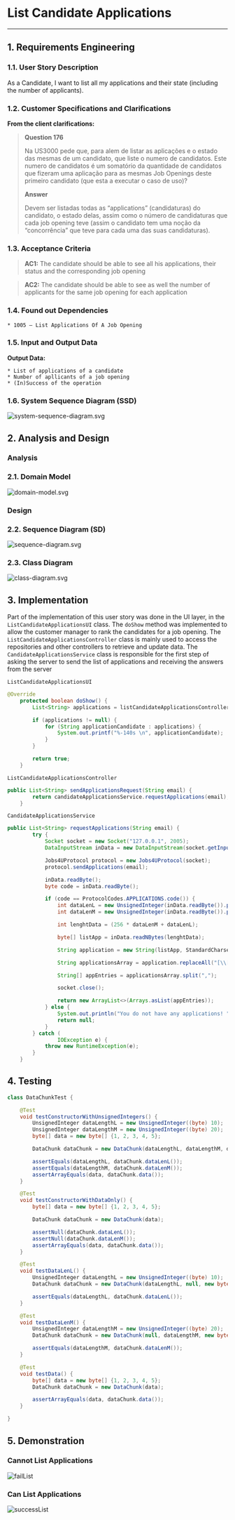 # List Candidate Applications

--------

## 1. Requirements Engineering

### 1.1. User Story Description

As a Candidate, I want to list all my applications and their state (including the number of applicants).

### 1.2. Customer Specifications and Clarifications

**From the client clarifications:**


> **Question 176**
>
> Na US3000 pede que, para alem de listar as aplicações
e o estado das mesmas de um candidato, que liste o numero de candidatos.
Este numero de candidatos é um somatório da quantidade de candidatos que
fizeram uma aplicação para as mesmas Job Openings deste primeiro
candidato (que esta a executar o caso de uso)?
>
> **Answer**
>
> Devem ser listadas todas as “applications” (candidaturas) do candidato, o estado
delas, assim como o número de candidaturas que cada job opening teve (assim o
candidato tem uma noção da “concorrência” que teve para cada uma das suas
candidaturas).


### 1.3. Acceptance Criteria

> **AC1:**
> The candidate should be able to see all his applications, their status and the corresponding job opening

> **AC2:**
> The candidate should be able to see as well the number of applicants for the same job opening for each application

### 1.4. Found out Dependencies

    * 1005 — List Applications Of A Job Opening

### 1.5. Input and Output Data

**Output Data:**

    * List of applications of a candidate
    * Number of apllicants of a job opening
    * (In)Success of the operation

### 1.6. System Sequence Diagram (SSD)
![system-sequence-diagram.svg](system-sequence-diagram.svg)

## 2. Analysis and Design

### Analysis

### 2.1. Domain Model
![domain-model.svg](domain-model.svg)

### Design

### 2.2. Sequence Diagram (SD)
![sequence-diagram.svg](sequence-diagram.svg)

### 2.3. Class Diagram
![class-diagram.svg](class-diagram.svg)

## 3. Implementation

Part of the implementation of this user story was done in the UI layer, in the `ListCandidateApplicationsUI` class. The `doShow` method was implemented to allow the customer manager to rank the candidates for a job opening.
The `ListCandidateApplicationsController` class is mainly used to access the repositories and other controllers to retrieve and update data.
The `CandidateApplicationsService` class is responsible for the first step of asking the server to send the list of applications and receiving the answers from the server

`ListCandidateApplicationsUI`
```java
@Override
    protected boolean doShow() {
        List<String> applications = listCandidateApplicationsController.sendApplicationsRequest(email);

        if (applications != null) {
            for (String applicationCandidate : applications) {
                System.out.printf("%-140s \n", applicationCandidate);
            }
        }

        return true;
    }
```

`ListCandidateApplicationsController`
```java
public List<String> sendApplicationsRequest(String email) {
        return candidateApplicationsService.requestApplications(email);
    }
```

`CandidateApplicationsService`
```java
public List<String> requestApplications(String email) {
        try {
            Socket socket = new Socket("127.0.0.1", 2005);
            DataInputStream inData = new DataInputStream(socket.getInputStream());

            Jobs4UProtocol protocol = new Jobs4UProtocol(socket);
            protocol.sendApplications(email);

            inData.readByte();
            byte code = inData.readByte();

            if (code == ProtocolCodes.APPLICATIONS.code()) {
                int dataLenL = new UnsignedInteger(inData.readByte()).positiveValue();
                int dataLenM = new UnsignedInteger(inData.readByte()).positiveValue();

                int lenghtData = (256 * dataLenM + dataLenL);

                byte[] listApp = inData.readNBytes(lenghtData);

                String application = new String(listApp, StandardCharsets.UTF_8);

                String applicationsArray = application.replaceAll("[\\[\\]\"]", "").trim();

                String[] appEntries = applicationsArray.split(",");

                socket.close();

                return new ArrayList<>(Arrays.asList(appEntries));
            } else {
                System.out.println("You do not have any applications! ");
                return null;
            }
        } catch (
                IOException e) {
            throw new RuntimeException(e);
        }
    }
```
## 4. Testing
```java
class DataChunkTest {

    @Test
    void testConstructorWithUnsignedIntegers() {
        UnsignedInteger dataLengthL = new UnsignedInteger((byte) 10);
        UnsignedInteger dataLengthM = new UnsignedInteger((byte) 20);
        byte[] data = new byte[] {1, 2, 3, 4, 5};

        DataChunk dataChunk = new DataChunk(dataLengthL, dataLengthM, data);

        assertEquals(dataLengthL, dataChunk.dataLenL());
        assertEquals(dataLengthM, dataChunk.dataLenM());
        assertArrayEquals(data, dataChunk.data());
    }

    @Test
    void testConstructorWithDataOnly() {
        byte[] data = new byte[] {1, 2, 3, 4, 5};

        DataChunk dataChunk = new DataChunk(data);

        assertNull(dataChunk.dataLenL());
        assertNull(dataChunk.dataLenM());
        assertArrayEquals(data, dataChunk.data());
    }

    @Test
    void testDataLenL() {
        UnsignedInteger dataLengthL = new UnsignedInteger((byte) 10);
        DataChunk dataChunk = new DataChunk(dataLengthL, null, new byte[0]);

        assertEquals(dataLengthL, dataChunk.dataLenL());
    }

    @Test
    void testDataLenM() {
        UnsignedInteger dataLengthM = new UnsignedInteger((byte) 20);
        DataChunk dataChunk = new DataChunk(null, dataLengthM, new byte[0]);

        assertEquals(dataLengthM, dataChunk.dataLenM());
    }

    @Test
    void testData() {
        byte[] data = new byte[] {1, 2, 3, 4, 5};
        DataChunk dataChunk = new DataChunk(data);

        assertArrayEquals(data, dataChunk.data());
    }

}
```

## 5. Demonstration

### Cannot List Applications
![failList](demonstration/failList.png)

### Can List Applications
![successList](demonstration/successList.png)
